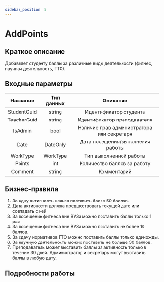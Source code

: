 ```yaml
---
sidebar_position: 5
---
```


# AddPoints

## Краткое описание
Добавляет студенту баллы за различные виды деятельности (фитнес, научная деятельность, ГТО).

## Входные параметры
Название | Тип данных | Описание
:---------:|:----------:|:--------:
StudentGuid|string      |Идентификатор студента
TeacherGuid|string      |Идентификатор преподавателя
IsAdmin    |bool        |Наличие прав администратора или секретаря
Date       |DateOnly    |Дата посещения/выполнения работы
WorkType   |WorkType    |Тип выполненной работы
Points     |int         |Количество баллов за работу
Comment    |string      |Комментарий

## Бизнес-правила
1. За одну активность нельзя поставить более 50 баллов.
2. Дата активности должна предшествовать текущей дате или совпадать с ней
3. За посещение фитнеса вне ВУЗа можно поставить баллы только 1 раз.
4. За посещение фитнеса вне ВУЗа можно поставить не более 10 баллов.
5. За сдачу нормативов ГТО можно поставить баллы только единожды.
6. За научную деятельность можно поставить не больше 30 баллов.
7. Преподаватель может выставить баллы за активность только в течение 30 дней. Администратор и секретарь могут выставить баллы в любую дату.

## Подробности работы